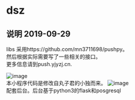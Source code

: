 # dsz


## 说明  2019-09-29
libs 采用https://github.com/mn3711698/pushpy。
<br>
然后根据实际需要写了一些相关的接口。
<br>
更多信息请到push.yjyzj.cn.

![image](https://github.com/mn3711698/dszmini/blob/master/qrcode.jpg)
<br>本小程序代码是修改自丸子君的小独而来。
![image](https://github.com/mn3711698/dszmini/blob/master/dsz_man.png)
<br>配套后台。后台基于python3的flask和posgresql

